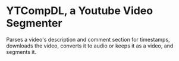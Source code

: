 # YTCompDL, a Youtube Video Segmenter
Parses a video's description and comment section for timestamps, downloads the video, converts it to audio or keeps it as a video, and segments it.

